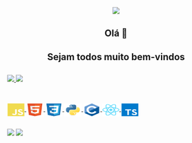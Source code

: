 
<div align = "center">
  <img src="https://media.tenor.com/cX92mi1p-NYAAAAM/coding-anime.gif" width = 200>
</div>


<div align = "center">
  <h2>Olá 👋</h2> 
  <h2> Sejam todos muito bem-vindos </h2>

</div>


##

<div>
  <a href="https://github.com/Kassemsan01">
  <img height = "180em" src = "https://github-readme-stats.vercel.app/api?username=Kassemsan01&rank_icon=github&theme=dracula" />
  <img height = "180em" src = "https://github-readme-stats.vercel.app/api/top-langs/?username=Kassemsan01&hide_progress=true&theme=dracula"/>
</div>
    
##

<div style="display: inline_block"><br>
  <img align="center" alt="Kassem-Js" height="30" width="40" src="https://raw.githubusercontent.com/devicons/devicon/master/icons/javascript/javascript-plain.svg">
  <img align="center" alt="Kassem-HTML" height="30" width="40" src="https://raw.githubusercontent.com/devicons/devicon/master/icons/html5/html5-original.svg">
  <img align="center" alt="Kassem-CSS" height="30" width="40" src="https://raw.githubusercontent.com/devicons/devicon/master/icons/css3/css3-original.svg">
  <img align="center" alt="Kassem-Python" height="30" width="40" src="https://raw.githubusercontent.com/devicons/devicon/master/icons/python/python-original.svg">
  <img align="center" alt="Kassem-Csharp" height="30" width="40" src="https://raw.githubusercontent.com/devicons/devicon/master/icons/c/c-original.svg">
  <img align="center" alt="Kassem-React" height="30" width="40" src="https://raw.githubusercontent.com/devicons/devicon/master/icons/react/react-original.svg">
  <img align="center" alt="Kassem-Ts" height="30" width="40" src="https://raw.githubusercontent.com/devicons/devicon/master/icons/typescript/typescript-plain.svg"> 
</div>

##

<div> 
  <a href = "mailto:Kassemsantos28@gmail.com"><img src="https://img.shields.io/badge/-Gmail-%23333?style=for-the-badge&logo=gmail&logoColor=white" target="_blank"></a>
  <a href="https://www.linkedin.com/in/kassem-santos/-45875016a" target="_blank"><img src="https://img.shields.io/badge/-LinkedIn-%230077B5?style=for-the-badge&logo=linkedin&logoColor=white" target="_blank"></a> 
</div>

